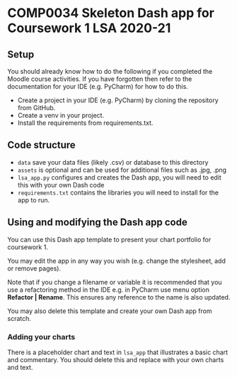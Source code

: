 # COMP0034 Skeleton Dash app for Coursework 1 LSA 2020-21

## Setup
You should already know how to do the following if you completed the Moodle course activities. If you have forgotten then refer to the documentation for your IDE (e.g. PyCharm) for how to do this.
- Create a project in your IDE (e.g. PyCharm) by cloning the repository from GitHub. 
- Create a venv in your project. 
- Install the requirements from requirements.txt. 

## Code structure
- `data` save your data files (likely .csv) or database to this directory
- `assets` is optional and can be used for additional files such as .jpg, .png
- `lsa_app.py` configures and creates the Dash app, you will need to edit this with your own Dash code
- `requirements.txt` contains the libraries you will need to install for the app to run. 

## Using and modifying the Dash app code
You can use this Dash app template to present your chart portfolio for coursework 1.

You may edit the app in any way you wish (e.g. change the stylesheet, add or remove pages).

Note that if you change a filename or variable it is recommended that you use a refactoring method in the IDE e.g. in PyCharm use menu option **Refactor | Rename**. This ensures any reference to the name is also updated.

You may also delete this template and create your own Dash app from scratch. 

### Adding your charts
There is a placeholder chart and text in `lsa_app` that illustrates a basic chart and commentary.
You should delete this and replace with your own charts and text.